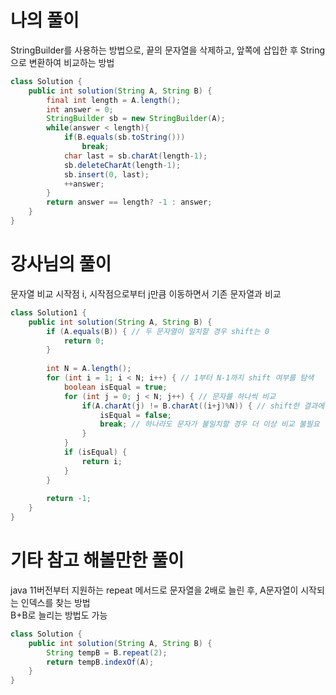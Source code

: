 # 나의 풀이
StringBuilder를 사용하는 방법으로, 끝의 문자열을 삭제하고, 앞쪽에 삽입한 후 String으로 변환하여 비교하는 방법
```java
class Solution {
    public int solution(String A, String B) {
        final int length = A.length();
        int answer = 0;
        StringBuilder sb = new StringBuilder(A);
        while(answer < length){
            if(B.equals(sb.toString()))
                break;
            char last = sb.charAt(length-1);
            sb.deleteCharAt(length-1);
            sb.insert(0, last);
            ++answer;
        }
        return answer == length? -1 : answer;
    }
}
```
# 강사님의 풀이
문자열 비교 시작점 i, 시작점으로부터 j만큼 이동하면서 기존 문자열과 비교
```java
class Solution1 {
    public int solution(String A, String B) {
        if (A.equals(B)) { // 두 문자열이 일치할 경우 shift는 0
            return 0;
        }
                
        int N = A.length();
        for (int i = 1; i < N; i++) { // 1부터 N-1까지 shift 여부를 탐색
            boolean isEqual = true;
            for (int j = 0; j < N; j++) { // 문자를 하나씩 비교
                if(A.charAt(j) != B.charAt((i+j)%N)) { // shift한 결과에 해당하는 (i+j)%N 인덱스를 사용하여 비교
                    isEqual = false;
                    break; // 하나라도 문자가 불일치할 경우 더 이상 비교 불필요
                }
            }
            if (isEqual) {
                return i;
            }
        }
        
        return -1;
    }
}
```

# 기타 참고 해볼만한 풀이
java 11버전부터 지원하는 repeat 메서드로 문자열을 2배로 늘린 후, A문자열이 시작되는 인덱스를 찾는 방법<br/>
B+B로 늘리는 방법도 가능    
```java
class Solution {
    public int solution(String A, String B) {
        String tempB = B.repeat(2);
        return tempB.indexOf(A);
    }
}

```